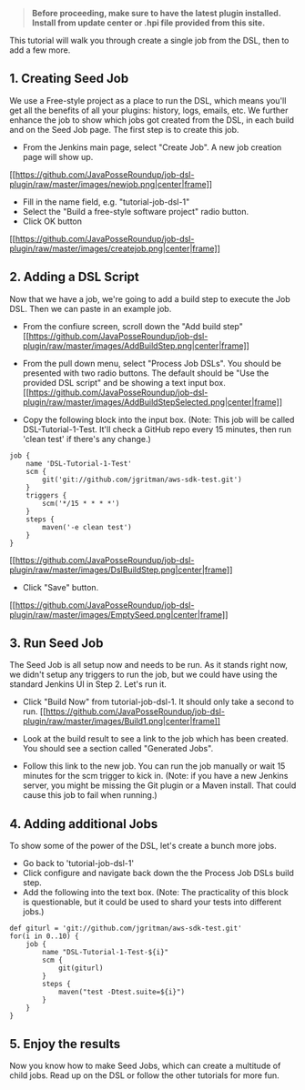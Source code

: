 
>**Before proceeding, make sure to have the latest plugin installed. Install from update center or .hpi file provided from this site.**


This tutorial will walk you through create a single job from the DSL, then to add a few more.

## 1. Creating Seed Job
We use a Free-style project as a place to run the DSL, which means you'll get all the benefits of all your plugins: history, logs, emails, etc. We further enhance the job to show which jobs got created from the DSL, in each build and on the Seed Job page. The first step is to create this job. 

* From the Jenkins main page, select "Create Job". A new job creation page will show up.

[[https://github.com/JavaPosseRoundup/job-dsl-plugin/raw/master/images/newjob.png|center|frame]]

* Fill in the name field, e.g. "tutorial-job-dsl-1"
* Select the "Build a free-style software project" radio button.
* Click OK button

[[https://github.com/JavaPosseRoundup/job-dsl-plugin/raw/master/images/createjob.png|center|frame]]

## 2. Adding a DSL Script

Now that we have a job, we're going to add a build step to execute the Job DSL. Then we can paste in an example job.

* From the confiure screen, scroll down the "Add build step"
[[https://github.com/JavaPosseRoundup/job-dsl-plugin/raw/master/images/AddBuildStep.png|center|frame]]

* From the pull down menu, select "Process Job DSLs". You should be presented with two radio buttons. The default should be "Use the provided DSL script" and be showing a text input box.
[[https://github.com/JavaPosseRoundup/job-dsl-plugin/raw/master/images/AddBuildStepSelected.png|center|frame]]

* Copy the following block into the input box. (Note: This job will be called DSL-Tutorial-1-Test. It'll check a GitHub repo every 15 minutes, then run 'clean test' if there's any change.)
```
job {
    name 'DSL-Tutorial-1-Test'
    scm {
        git('git://github.com/jgritman/aws-sdk-test.git')
    }
    triggers {
        scm('*/15 * * * *')
    }
    steps {
        maven('-e clean test')
    }
}
```
[[https://github.com/JavaPosseRoundup/job-dsl-plugin/raw/master/images/DslBuildStep.png|center|frame]]

* Click "Save" button.

[[https://github.com/JavaPosseRoundup/job-dsl-plugin/raw/master/images/EmptySeed.png|center|frame]]

## 3. Run Seed Job

The Seed Job is all setup now and needs to be run. As it stands right now, we didn't setup any triggers to run the job, but we could have using the standard Jenkins UI in Step 2. Let's run it.

* Click "Build Now" from tutorial-job-dsl-1. It should only take a second to run.
[[https://github.com/JavaPosseRoundup/job-dsl-plugin/raw/master/images/Build1.png|center|frame]]

* Look at the build result to see a link to the job which has been created. You should see a section called "Generated Jobs".
* Follow this link to the new job. You can run the job manually or wait 15 minutes for the scm trigger to kick in. (Note: if you have a new Jenkins server, you might be missing the Git plugin or a Maven install. That could cause this job to fail when running.)

## 4. Adding additional Jobs

To show some of the power of the DSL, let's create a bunch more jobs.

* Go back to 'tutorial-job-dsl-1'
* Click configure and navigate back down the the Process Job DSLs build step.
* Add the following into the text box. (Note: The practicality of this block is questionable, but it could be used to shard your tests into different jobs.)
```
def giturl = 'git://github.com/jgritman/aws-sdk-test.git'
for(i in 0..10) {   
    job {
        name "DSL-Tutorial-1-Test-${i}"
        scm {
            git(giturl)
        }
        steps {
            maven("test -Dtest.suite=${i}")
        }
    }
}
```

## 5. Enjoy the results

Now you know how to make Seed Jobs, which can create a multitude of child jobs. Read up on the DSL or follow the other tutorials for more fun.